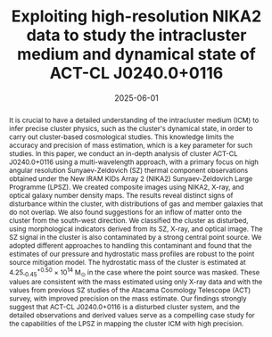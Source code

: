 ---
title: "Exploiting high-resolution NIKA2 data to study the intracluster medium and dynamical state of ACT-CL J0240.0+0116"
collection: "publications"
category: "co_papers"
permalink: /publications/2025A&A698A2P
link: https://ui.adsabs.harvard.edu/abs/2025A&A...698A...2P/abstract
date: 2025-06-01
venue: "Astronomy and Astrophysics"
citation: "Béthermin, M., Lagache, G., Carvajal-Bohorquez, C., et al. (2025), arXiv e-prints, arXiv:2506.22046."
abstract: "It is crucial to have a detailed understanding of the intracluster medium (ICM) to infer precise cluster physics, such as the cluster's dynamical state, in order to carry out cluster-based cosmological studies. This knowledge limits the accuracy and precision of mass estimation, which is a key parameter for such studies. In this paper, we conduct an in-depth analysis of cluster ACT-CL J0240.0+0116 using a multi-wavelength approach, with a primary focus on high angular resolution Sunyaev-Zeldovich (SZ) thermal component observations obtained under the New IRAM KIDs Array 2 (NIKA2) Sunyaev-Zeldovich Large Programme (LPSZ). We created composite images using NIKA2, X-ray, and optical galaxy number density maps. The results reveal distinct signs of disturbance within the cluster, with distributions of gas and member galaxies that do not overlap. We also found suggestions for an inflow of matter onto the cluster from the south-west direction. We classified the cluster as disturbed, using morphological indicators derived from its SZ, X-ray, and optical image. The SZ signal in the cluster is also contaminated by a strong central point source. We adopted different approaches to handling this contaminant and found that the estimates of our pressure and hydrostatic mass profiles are robust to the point source mitigation model. The hydrostatic mass of the cluster is estimated at 4.25<SUB>‑0.45</SUB><SUP>+0.50</SUP> × 10<SUP>14</SUP> M<SUB>⊙</SUB> in the case where the point source was masked. These values are consistent with the mass estimated using only X-ray data and with the values from previous SZ studies of the Atacama Cosmology Telescope (ACT) survey, with improved precision on the mass estimate. Our findings strongly suggest that ACT-CL J0240.0+0116 is a disturbed cluster system, and the detailed observations and derived values serve as a compelling case study for the capabilities of the LPSZ in mapping the cluster ICM with high precision."
---